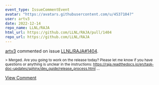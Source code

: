 ```yaml
---
event_type: IssueCommentEvent
avatar: "https://avatars.githubusercontent.com/u/4537104?"
user: artv3
date: 2022-12-14
repo_name: LLNL/RAJA
html_url: https://github.com/LLNL/RAJA/pull/1404
repo_url: https://github.com/LLNL/RAJA
---
```


<a href='https://github.com/artv3' target='_blank'>artv3</a> commented on issue <a href='https://github.com/LLNL/RAJA/pull/1404' target='_blank'>LLNL/RAJA#1404</a>.

<small>> Merged. Are you going to work on the release today? Please let me know if you have questions or anything is unclear in the instructions: https://raja.readthedocs.io/en/task-doc-updates/sphinx/dev_guide/release_process.html...</small>

<a href='https://github.com/LLNL/RAJA/pull/1404' target='_blank'>View Comment</a>